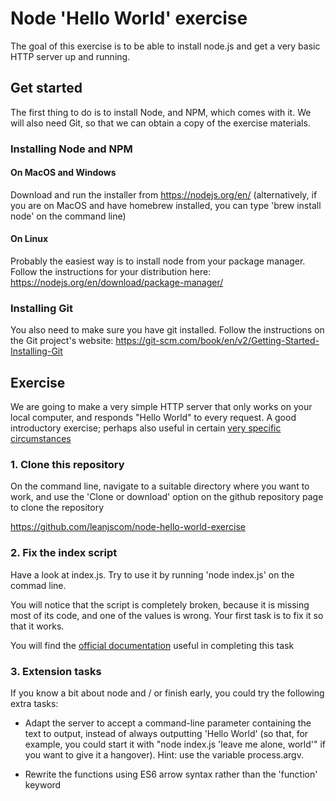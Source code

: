 # Node 'Hello World' exercise
The goal of this exercise is to be able to install node.js and get a very basic HTTP server up and running.

## Get started
The first thing to do is to install Node, and NPM, which comes with it.  We will also need Git, so that we can obtain a copy of the exercise materials.

### Installing Node and NPM

#### On MacOS and Windows
Download and run the installer from https://nodejs.org/en/
(alternatively, if you are on MacOS and have homebrew installed, you can type 'brew install node' on the command line)

#### On Linux
Probably the easiest way is to install node from your package manager.  Follow the instructions for your distribution here: https://nodejs.org/en/download/package-manager/

### Installing Git
You also need to make sure you have git installed.  Follow the instructions on the Git project's website:
https://git-scm.com/book/en/v2/Getting-Started-Installing-Git

## Exercise
We are going to make a very simple HTTP server that only works on your local computer, and responds "Hello World" to every request.  A good introductory exercise; perhaps also useful in certain [very specific circumstances](http://hasthelargehadroncolliderdestroyedtheworldyet.com/)

### 1.  Clone this repository
On the command line, navigate to a suitable directory where you want to work, and use the 'Clone or download' option on the github repository page to clone the repository

https://github.com/leanjscom/node-hello-world-exercise

### 2.  Fix the index script
Have a look at index.js.  Try to use it by running 'node index.js' on the commad line.

You will notice that the script is completely broken, because it is missing most of its code, and one of the values is wrong.  Your first task is to fix it so that it works.

You will find the [official documentation](https://www.w3schools.com/nodejs/nodejs_http.asp) useful in completing this task


### 3.  Extension tasks
If you know a bit about node and / or finish early, you could try the following extra tasks:

* Adapt the server to accept a command-line parameter containing the text to output, instead of always outputting 'Hello World' (so that, for example, you could start it with "node index.js 'leave me alone, world'" if you want to give it a hangover).  Hint: use the variable process.argv.

* Rewrite the functions using ES6 arrow syntax rather than the 'function' keyword